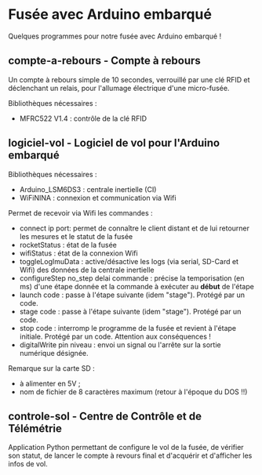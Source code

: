 # Fusée avec Arduino embarqué

Quelques programmes pour notre fusée avec Arduino embarqué !

## compte-a-rebours - Compte à rebours

Un compte à rebours simple de 10 secondes, verrouillé par une clé RFID et déclenchant un relais, pour l'allumage électrique d'une micro-fusée.

Bibliothèques nécessaires :
- MFRC522 V1.4 : contrôle de la clé RFID


## logiciel-vol - Logiciel de vol pour l'Arduino embarqué

Bibliothèques nécessaires :
- Arduino_LSM6DS3 : centrale inertielle (CI)
- WiFiNINA : connexion et communication via Wifi

Permet de recevoir via Wifi les commandes :
- connect ip port: permet de connaître le client distant et de lui retourner les mesures et le statut de la fusée
- rocketStatus : état de la fusée
- wifiStatus : état de la connexion Wifi
- toggleLogImuData : active/désactive les logs (via serial, SD-Card et Wifi) des données de la centrale inertielle
- configureStep no_step delai commande : précise la temporisation (en ms) d'une étape donnée et la commande à exécuter au **début** de l'étape
- launch code : passe à l'étape suivante (idem "stage"). Protégé par un code.
- stage code : passe à l'étape suivante (idem "stage"). Protégé par un code.
- stop code : interromp le programme de la fusée et revient à l'étape initiale. Protégé par un code. Attention aux conséquences !
- digitalWrite pin niveau : envoi un signal ou l'arrête sur la sortie numérique désignée.

Remarque sur la carte SD :
- à alimenter en 5V ;
- nom de fichier de 8 caractères maximum (retour à l'époque du DOS !!)


## controle-sol - Centre de Contrôle et de Télémétrie

Application Python permettant de configure le vol de la fusée, de vérifier son statut, de lancer le compte à revours final et d'acquérir et d'afficher les infos de vol.

